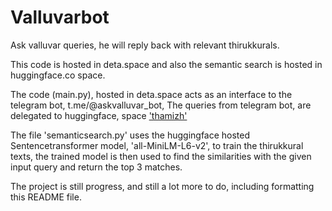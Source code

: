 # Valluvarbot
Ask valluvar queries, he will reply back with relevant thirukkurals.

This code is hosted in deta.space and also the semantic search is hosted in huggingface.co space.

The code (main.py), hosted in deta.space acts as an interface to the telegram bot, t.me/@askvalluvar_bot, 
The queries from telegram bot, are delegated to huggingface, space ['thamizh' ](https://huggingface.co/spaces/thiyagab/Thamizh)

The file 'semanticsearch.py' uses the huggingface hosted Sentencetransformer model, 'all-MiniLM-L6-v2', to train the thirukkural texts,
the trained model is then used to find the similarities with the given input query and return the top 3 matches.

The project is still progress, and still a lot more to do, including formatting this README file.
